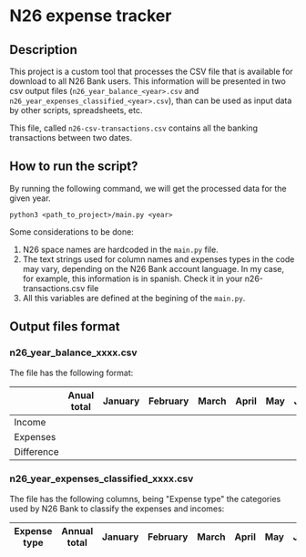 # N26 expense tracker

## Description

This project is a custom tool that processes the CSV file that is available for download to all N26 Bank users. This information will be presented in two csv output files (``n26_year_balance_<year>.csv`` and ``n26_year_expenses_classified_<year>.csv``), than can be used as input data by other scripts, spreadsheets, etc.

This file, called `` n26-csv-transactions.csv `` contains all the banking transactions between two dates.

## How to run the script?

By running the following command, we will get the processed data for the given year.

`` python3 <path_to_project>/main.py <year> ``

Some considerations to be done:
   1. N26 space names are hardcoded in the `` main.py `` file.
   2. The text strings used for column names and expenses types in the code may vary, depending on the N26 Bank account language. In my case, for example, this information is in spanish. Check it in your n26-transactions.csv file
   3. All this variables are defined at the begining of the `` main.py ``.

## Output files format

### n26_year_balance_xxxx.csv

The file has the following format:

||Anual total|January|February|March|April|May|June|July|August|September|October|November|December|
|---|---|---|---|---|---|---|---|---|---|---|---|---|---|
|Income| | | | | | | | | | | | | |
|Expenses| | | | | | | | | | | | | |
|Difference| | | | | | | | | | | | | |

### n26_year_expenses_classified_xxxx.csv

The file has the following columns, being "Expense type" the categories used by N26 Bank to classify the expenses and incomes:

|Expense type|Annual total|January|February|March|April|May|June|July|August|September|October|November|December|
|---|---|---|---|---|---|---|---|---|---|---|---|---|---|
